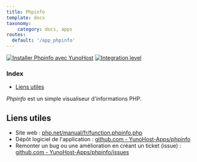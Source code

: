```yaml
---
title: Phpinfo
template: docs
taxonomy:
    category: docs, apps
routes:
  default: '/app_phpinfo'
---
```


[![Installer Phpinfo avec YunoHost](https://install-app.yunohost.org/install-with-yunohost.svg)](https://install-app.yunohost.org/?app=phpinfo) [![Integration level](https://dash.yunohost.org/integration/phpinfo.svg)](https://dash.yunohost.org/appci/app/phpinfo)

### Index

- [Liens utiles](#liens-utiles)

*Phpinfo* est un simple visualiseur d'informations PHP.

## Liens utiles

+ Site web : [php.net/manual/fr/function.phpinfo.php](https://www.php.net/manual/fr/function.phpinfo.php)
+ Dépôt logiciel de l'application : [github.com - YunoHost-Apps/phpinfo](https://github.com/YunoHost-Apps/phpinfo_ynh)
+ Remonter un bug ou une amélioration en créant un ticket (issue) : [github.com - YunoHost-Apps/phpinfo/issues](https://github.com/YunoHost-Apps/phpinfo_ynh/issues)
